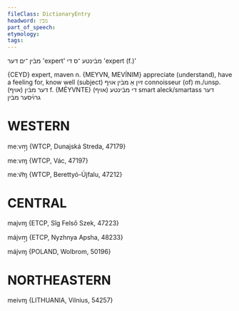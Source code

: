 ```yaml
---
fileClass: DictionaryEntry
headword: מבֿין
part_of_speech: 
etymology: 
tags: 
---
```

מבֿין
־ים
דער
'expert'
מבֿינטע
־ס
די
'expert (f.)'

{CEYD}
expert, maven n. {MEYVN, MEVÍNIM}
appreciate (understand), have a feeling for, know well (subject) זײַן אַ מבֿין אױף
connoisseur (of)	m./unsp. דער מבֿין (אױף)
f. {MÉYVNTE} די מבֿינטע (אױף)
smart aleck/smartass דער גרױ֜סער מבֿין

WESTERN
========

meːvɱ̩ {WTCP, Dunajská Streda, 47179}

meːvɱ {WTCP, Vác, 47197}

meːv͡ɱ {WTCP, Berettyó-Újfalu, 47212}

CENTRAL
========

majvɱ {ETCP, Sîg Felső Szek, 47223}

májvɱ̩ {ETCP, Nyzhnya Apsha, 48233}

májvɱ {POLAND, Wolbrom, 50196}

NORTHEASTERN
==============

meivɱ {LITHUANIA, Vilnius, 54257}
